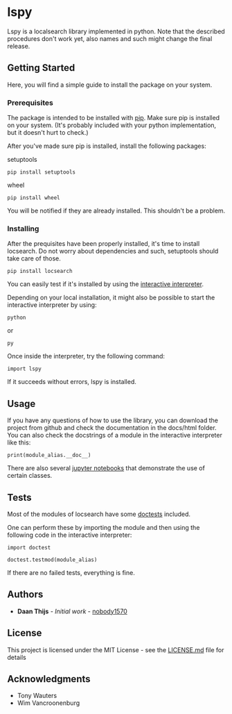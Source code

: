 # lspy

Lspy is a localsearch library implemented in python.
Note that the described procedures don't work yet, also names and such might change the final release.

## Getting Started

Here, you will find a simple guide to install the package on your system.

### Prerequisites

The package is intended to be installed with [pip](https://pip.pypa.io/en/stable/).
Make sure pip is installed on your system. 
(It's probably included with your python implementation, but it doesn't hurt to check.)

After you've made sure pip is installed,
install the following packages:

setuptools

```
pip install setuptools
```

wheel 

```
pip install wheel
```

You will be notified if they are already installed. This shouldn't be a problem.


### Installing

After the prequisites have been properly installed, it's time to install locsearch.
Do not worry about dependencies and such, setuptools should take care of those.

```
pip install locsearch
```

You can easily test if it's installed by using the [interactive interpreter](https://docs.python.org/3/tutorial/interpreter.html#interactive-mode).

Depending on your local installation, it might also be possible to start the interactive interpreter by using:

```
python
```

or

```
py
```

Once inside the interpreter, try the following command:

```
import lspy
```

If it succeeds without errors, lspy is installed.

## Usage

If you have any questions of how to use the library, you can download the project from github and check the documentation in the docs/html folder.
You can also check the docstrings of a module in the interactive interpreter like this:

```
print(module_alias.__doc__)
```

There are also several [jupyter notebooks](https://jupyter.org/) that demonstrate the use of certain classes.


## Tests

Most of the modules of locsearch have some [doctests](https://docs.python.org/3/library/doctest.html) included.

One can perform these by importing the module and then using the following code in the interactive interpreter:

```
import doctest

doctest.testmod(module_alias)
```

If there are no failed tests, everything is fine.


## Authors

* **Daan Thijs** - *Initial work* - [nobody1570](https://github.com/nobody1570)

## License

This project is licensed under the MIT License - see the [LICENSE.md](https://github.com/nobody1570/lspy/blob/master/LICENSE) file for details

## Acknowledgments

* Tony Wauters
* Wim Vancroonenburg